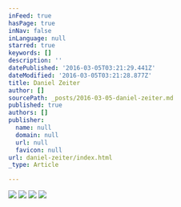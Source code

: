 ```yaml
---
inFeed: true
hasPage: true
inNav: false
inLanguage: null
starred: true
keywords: []
description: ''
datePublished: '2016-03-05T03:21:29.441Z'
dateModified: '2016-03-05T03:21:28.877Z'
title: Daniel Zeiter
author: []
sourcePath: _posts/2016-03-05-daniel-zeiter.md
published: true
authors: []
publisher:
  name: null
  domain: null
  url: null
  favicon: null
url: daniel-zeiter/index.html
_type: Article

---
```

![](https://s3-us-west-2.amazonaws.com/the-grid-img/p/65bf03fa4afdc51ffd577d0f52e1cad3c3a9edef.jpg)
![](https://s3-us-west-2.amazonaws.com/the-grid-img/p/b88d945b1b86853f26de12b49b6006edf3b66f53.jpg)
![](https://the-grid-user-content.s3-us-west-2.amazonaws.com/93af0211-7432-4270-999f-c9ea5b592bde.jpg)
![](https://the-grid-user-content.s3-us-west-2.amazonaws.com/c93a8e29-dfa9-40f8-9700-12384de283a6.jpg)